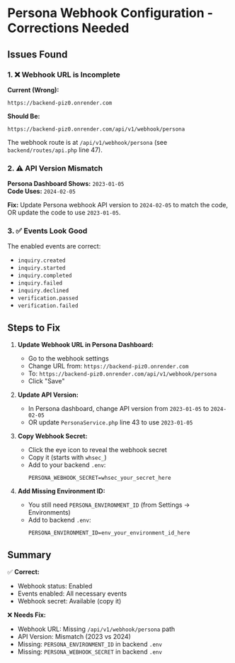 # Persona Webhook Configuration - Corrections Needed

## Issues Found

### 1. ❌ Webhook URL is Incomplete

**Current (Wrong):**
```
https://backend-piz0.onrender.com
```

**Should Be:**
```
https://backend-piz0.onrender.com/api/v1/webhook/persona
```

The webhook route is at `/api/v1/webhook/persona` (see `backend/routes/api.php` line 47).

### 2. ⚠️ API Version Mismatch

**Persona Dashboard Shows:** `2023-01-05`  
**Code Uses:** `2024-02-05`

**Fix:** Update Persona webhook API version to `2024-02-05` to match the code, OR update the code to use `2023-01-05`.

### 3. ✅ Events Look Good

The enabled events are correct:
- `inquiry.created`
- `inquiry.started`
- `inquiry.completed`
- `inquiry.failed`
- `inquiry.declined`
- `verification.passed`
- `verification.failed`

## Steps to Fix

1. **Update Webhook URL in Persona Dashboard:**
   - Go to the webhook settings
   - Change URL from: `https://backend-piz0.onrender.com`
   - To: `https://backend-piz0.onrender.com/api/v1/webhook/persona`
   - Click "Save"

2. **Update API Version:**
   - In Persona dashboard, change API version from `2023-01-05` to `2024-02-05`
   - OR update `PersonaService.php` line 43 to use `2023-01-05`

3. **Copy Webhook Secret:**
   - Click the eye icon to reveal the webhook secret
   - Copy it (starts with `whsec_`)
   - Add to your backend `.env`:
     ```env
     PERSONA_WEBHOOK_SECRET=whsec_your_secret_here
     ```

4. **Add Missing Environment ID:**
   - You still need `PERSONA_ENVIRONMENT_ID` (from Settings → Environments)
   - Add to backend `.env`:
     ```env
     PERSONA_ENVIRONMENT_ID=env_your_environment_id_here
     ```

## Summary

✅ **Correct:**
- Webhook status: Enabled
- Events enabled: All necessary events
- Webhook secret: Available (copy it)

❌ **Needs Fix:**
- Webhook URL: Missing `/api/v1/webhook/persona` path
- API Version: Mismatch (2023 vs 2024)
- Missing: `PERSONA_ENVIRONMENT_ID` in backend `.env`
- Missing: `PERSONA_WEBHOOK_SECRET` in backend `.env`

